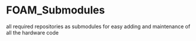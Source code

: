 # FOAM_Submodules
all required repositories as submodules for easy adding and maintenance of all the hardware code
